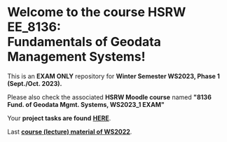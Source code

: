 # Welcome to the course HSRW EE_8136: <br>Fundamentals of Geodata Management Systems!

This is an **EXAM ONLY** repository for **Winter Semester WS2023, Phase 1 (Sept./Oct. 2023).**

Please also check the associated **HSRW Moodle course** named **"8136 Fund. of Geodata Mgmt. Systems, WS2023_1 EXAM"**

Your **project tasks are found** [**HERE**](https://github.com/rolfbecker/EE_8136_Geodata_WS2023_1_EXAM/tree/main/gdms0000_Final_Assignment).

Last [**course (lecture) material of WS2022**](https://github.com/rolfbecker/EE_3.07_Geodata_WS2022).


